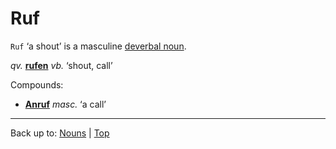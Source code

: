 # Ruf

`Ruf` ‘a shout’ is a masculine [deverbal noun](../../deverbalNouns.md).

*qv.* **[rufen](../../../verbs/r/ru/rufen.md)** *vb.* ‘shout, call’

Compounds:
- **[Anruf](../../a/an/Anruf.md)** *masc.* ‘a call’

----

Back up to: [Nouns](../../index.md) | [Top](../../../index.md)
